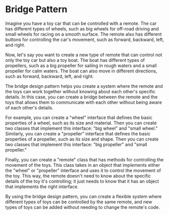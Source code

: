 # Bridge Pattern

Imagine you have a toy car that can be controlled with a remote. The car has different types of wheels, such as big wheels for off-road driving and small wheels for racing on a smooth surface. The remote also has different buttons for controlling the car's movement, such as forward, backward, left, and right.

Now, let's say you want to create a new type of remote that can control not only the toy car but also a toy boat. The boat has different types of propellers, such as a big propeller for sailing in rough waters and a small propeller for calm waters. The boat can also move in different directions, such as forward, backward, left, and right.

The bridge design pattern helps you create a system where the remote and the toys can work together without knowing about each other's specific details. In this case, you can create a bridge between the remote and the toys that allows them to communicate with each other without being aware of each other's details.

For example, you can create a "wheel" interface that defines the basic properties of a wheel, such as its size and material. Then you can create two classes that implement this interface: "big wheel" and "small wheel." Similarly, you can create a "propeller" interface that defines the basic properties of a propeller, such as its size and shape. Then you can create two classes that implement this interface: "big propeller" and "small propeller."

Finally, you can create a "remote" class that has methods for controlling the movement of the toys. This class takes in an object that implements either the "wheel" or "propeller" interface and uses it to control the movement of the toy. This way, the remote doesn't need to know about the specific details of the toy it's controlling; it just needs to know that it has an object that implements the right interface.

By using the bridge design pattern, you can create a flexible system where different types of toys can be controlled by the same remote, and new types of toys can be added without needing to change the remote's code.
















